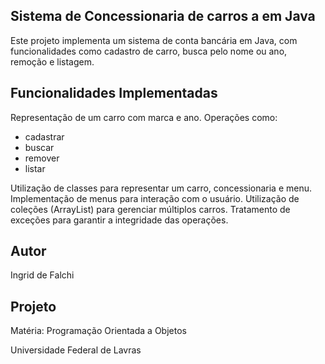 ## Sistema de Concessionaria de carros a em Java

Este projeto implementa um sistema de conta bancária em Java, com funcionalidades como cadastro de carro, busca pelo nome ou ano, remoção e listagem.

## Funcionalidades Implementadas

Representação de um carro com marca e ano.
Operações como:
* cadastrar
* buscar
* remover
* listar
  
Utilização de classes para representar um carro, concessionaria e menu.
Implementação de menus para interação com o usuário.
Utilização de coleções (ArrayList) para gerenciar múltiplos carros.
Tratamento de exceções para garantir a integridade das operações.

## Autor
Ingrid de Falchi

## Projeto
Matéria: Programação Orientada a Objetos

Universidade Federal de Lavras
